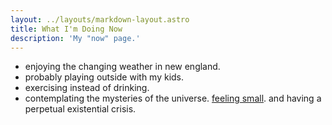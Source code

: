```yaml
---
layout: ../layouts/markdown-layout.astro
title: What I'm Doing Now
description: 'My "now" page.'
---
```


- enjoying the changing weather in new england.
- probably playing outside with my kids.
- exercising instead of drinking.
- contemplating the mysteries of the universe. [feeling small](https://www.youtube.com/watch?v=DgqAAE9Aagc). and having a perpetual existential crisis.
